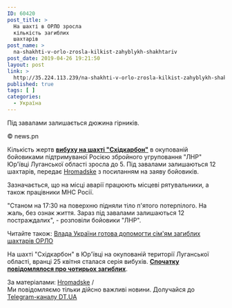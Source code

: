 ```yaml
---
ID: 60420
post_title: >
  На шахті в ОРЛО зросла
  кількість загиблих
  шахтарів
post_name: >
  na-shakhti-v-orlo-zrosla-kilkist-zahyblykh-shakhtariv
post_date: 2019-04-26 19:21:50
layout: post
link: >
  http://35.224.113.239/na-shakhti-v-orlo-zrosla-kilkist-zahyblykh-shakhtariv/
published: true
tags: [ ]
categories:
  - Україна
---
```

<div class="summary" itemprop="alternativeHeadline">
<p>Під завалами залишається дюжина гірників.</p>
</div>
<div class="bottom_block">
<div class="picture">
<div class="top_photo top">
<div class="frame_image"> <img class="img" src="https://image.zn.ua/media/images/645x426/Apr2019/229132.jpg" alt title="шахта Схидкарбон"></div>
<span class="photo_descr"> <span class="source 1">© news.pn</span></span></div>
</div>
<div class="article_body">
<div class="text">
<p>Кількість жертв <strong><a href="https://dt.ua/UKRAINE/u-shahti-na-donechchini-zaginuv-girnik-sche-dvoye-distali-tyazhki-travmi-308548_.html" target="_blank" rel="noopener noreferrer">вибуху на шахті "Східкарбон"</a></strong> в окупованій бойовиками підтримуваної Росією збройного угруповання "ЛНР" Юр'ївці Луганської області зросла до 5. Під завалами залишаються 12 шахтарів, передає <a href="https://hromadske.ua/posts/vibuh-na-shahti-v-lnr-kilkist-zhertv-zrosla-do-5-pid-zavalami-she-12-girnikiv?tg_group" target="_blank" rel="noopener noreferrer">Hromadske</a> з посиланням на заяву бойовиків.</p>
<p>Зазначається, що на місці аварії працюють місцеві рятувальники, а також працівники МНС Росії.</p>
<p>"Станом на 17:30 на поверхню підняли тіло п'ятого потерпілого. На жаль, без ознак життя. Зараз під завалами залишаються 12 постраждалих", - розповіли бойовики "ЛНР".</p>
<div class="article_attached acenter">Читайте також: <a href="https://dt.ua/UKRAINE/vlada-ukrayini-gotova-dopomogti-sim-yam-zagiblih-shahtariv-orlo-309792_.html">Влада України готова допомогти сім'ям загиблих шахтарів ОРЛО</a></div>
<p>На шахті "Східкарбон" в Юр'ївці на окупованій території Луганської області, вранці 25 квітня сталася серія вибухів. <strong><a href="https://dt.ua/UKRAINE/vibuh-metanu-na-shahti-lnr-chetvero-girnikiv-zaginuli-309757_.html" target="_blank" rel="noopener noreferrer">Спочатку повідомлялося про чотирьох загиблих</a></strong>.</p> </div>
</div>
<span class="link"><span class="source_caption">За матеріалами: <a href="https://dt.ua/go/aHR0cDovL2hyb21hZHNrZS51YS9wb3N0cy9uZXZpZG9taS1wb2hyb215bHktdnlzdGF2a3Uta2h1ZG96aG55a2EtY2h5Y2hrYW5hLXUta3lpZXZp" target="_blank" rel="nofollow noopener noreferrer">Hromadske</a> <span class="divider">/</span></span></span>
<div class="telegram">Ми повідомляємо тільки дійсно важливі новини. Долучайся до <a href="https://t.me/znua_live">Telegram-каналу DT.UA</a></div> </div>
